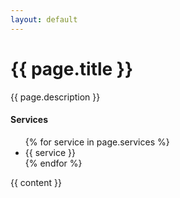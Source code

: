 ```yaml
---
layout: default
---
```


<h1>{{ page.title }}</h1>
<p>{{ page.description }}</p>

<h4>Services</h4>
<ul>
  {% for service in page.services %}
    <li>{{ service }}</li>
  {% endfor %}
</ul>

{{ content }}

